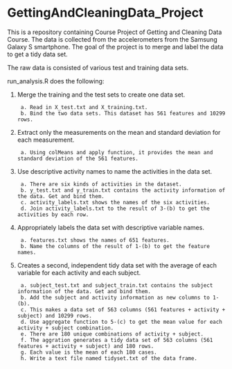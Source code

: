 # GettingAndCleaningData_Project
This is a repository containing Course Project of Getting and Cleaning Data Course. 
The data is collected from the accelerometers from the Samsung Galaxy S smartphone.
The goal of the project is to merge and label the data to get a tidy data set.

The raw data is consisted of various test and training data sets.

run_analysis.R does the following:


1. Merge the training and the test sets to create one data set.

		a. Read in X_test.txt and X_training.txt. 
		b. Bind the two data sets. This dataset has 561 features and 10299 rows.


2. Extract only the measurements on the mean and standard deviation for each measurement.

		a. Using colMeans and apply function, it provides the mean and standard deviation of the 561 features.


3. Use descriptive activity names to name the activities in the data set.

		a. There are six kinds of activities in the dataset.
		b. y_test.txt and y_train.txt contains the activity information of the data. Get and bind them.
		c. activity_labels.txt shows the names of the six activities.
		d. Join activity_labels.txt to the result of 3-(b) to get the activities by each row.

4. Appropriately labels the data set with descriptive variable names.

		a. features.txt shows the names of 651 features.
		b. Name the columns of the result of 1-(b) to get the feature names.

5. Creates a second, independent tidy data set with the average of each variable for each activity and each subject.

		a. subject_test.txt and subject_train.txt contains the subject information of the data. Get and bind them.
		b. Add the subject and activity information as new columns to 1-(b).
		c. This makes a data set of 563 columns (561 features + activity + subject) and 10299 rows.
		d. Use aggregate function to 5-(c) to get the mean value for each activity + subject combination.
		e. There are 180 unique combinations of activity + subject.
		f. The aggration generates a tidy data set of 563 columns (561 features + activity + subject) and 180 rows. 
		g. Each value is the mean of each 180 cases. 
		h. Write a text file named tidyset.txt of the data frame.
